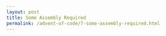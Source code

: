 ```yaml
---
layout: post
title: Some Assembly Required
permalink: /advent-of-code/7-some-assembly-required.html
---
```

